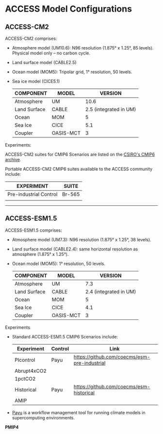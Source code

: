 
# ACCESS Model Configurations

## ACCESS-CM2

ACCESS-CM2 comprises: 

- Atmosphere model (UM10.6): N96 resolution (1.875° x 1.25°, 85 levels). Physical model only – no carbon cycle.

- Land surface model (CABLE2.5) 

- Ocean model (MOM5): Tripolar grid, 1° resolution, 50 levels.

- Sea ice model (CICE5.1) 

    | COMPONENT     | MODEL         | VERSION               |
    | ------------- | ------------- | --------------------- |
    | Atmosphere    | UM            | 10.6                  |
    | Land Surface  | CABLE         | 2.5 (integrated in UM)|
    | Ocean         | MOM	        | 5                     |
    | Sea Ice       | CICE          | 5.1                   |
    | Coupler       | OASIS-MCT     | 3                     |


Experiments:

ACCESS-CM2 suites for CMIP6 Scenarios are listed on the [CSIRO's CMIP6 archive](https://confluence.csiro.au/display/ACCESS/CMIP6+Archive+-+ACCESS-CM2). 

Portable ACCESS-CM2 CMIP6 suites available to the ACCESS community include: 

   | EXPERIMENT                     | SUITE         |
   | ------------------------------ | ------------- |
   | Pre-industrial Control         | Br-565        |
   |                                |               |

-----------------------------

## ACCESS-ESM1.5
ACCESS-ESM1.5 comprises:

- Atmosphere model (UM7.3): N96 resolution (1.875° x 1.25°, 38 levels). 

- Land surface model (CABLE2.4): same horizontal resolution as atmosphere (1.875° x 1.25°).

- Ocean model (MOM5): 1° resolution, 50 levels.

    | COMPONENT     | MODEL         | VERSION               |
    | ------------- | ------------- | --------------------- |
    | Atmosphere    | UM            | 7.3                   |
    | Land Surface  | CABLE         | 2.4 (integrated in UM)|
    | Ocean         | MOM	        | 5                     |
    | Sea Ice       | CICE          | 4.1                   |
    | Coupler       | OASIS-MCT     | 3                     |


Experiments
- Standard ACCESS-ESM1.5 CMIP6 Scenarios include:

    | Experiment   | Control | Link                                         |
    | ------------ | --------| -------------------------------------------- |
    | PIcontrol    | Payu    | ​https://github.com/coecms/esm-pre-industrial |
    | Abrupt4xCO2  |         |                                              |
    | 1pctCO2      |         |                                              |
    | Historical   | Payu    | ​https://github.com/coecms/esm-historical     |
    | AMIP         |         |                                              |
-  [Payu](https://payu.readthedocs.io/en/latest/) is a workflow management tool for running climate models in supercomputing environments. 

__PMIP4__		
